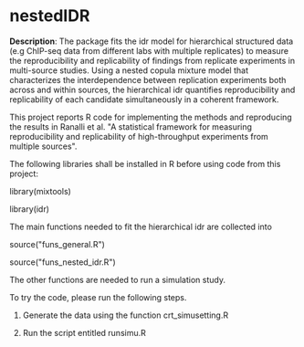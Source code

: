 # nestedIDR
**Description**: The package fits the idr model for hierarchical structured data (e.g ChIP-seq data from different labs with multiple replicates) to measure 
the reproducibility and replicability of findings from replicate experiments in multi-source studies. Using a nested copula mixture model that characterizes 
the interdependence between replication experiments both across and within sources, the hierarchical idr quantifies reproducibility and replicability of each 
candidate simultaneously in a coherent framework.

This project reports R code for implementing the methods and reproducing the results in Ranalli et al. "A statistical framework for measuring reproducibility 
and replicability of high-throughput experiments from multiple sources".

The following libraries shall be installed in R before using code from
this project:

library(mixtools)

library(idr)

The main functions needed to fit the hierarchical idr are collected into 

source("funs_general.R")

source("funs_nested_idr.R")


The other functions are needed to run a simulation study.

To try the code, please run the following steps.

1. Generate the data using the function crt_simusetting.R

2. Run the script entitled runsimu.R
